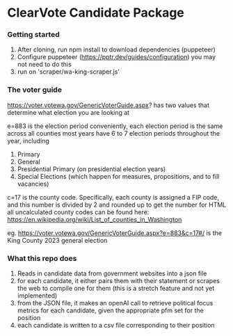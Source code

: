 # ClearVote Candidate Package

### Getting started
1. After cloning, run npm install to download dependencies (puppeteer)
2. Configure puppeteer (https://pptr.dev/guides/configuration) you may not need to do this
3. run on 'scraper/wa-king-scraper.js'

### The voter guide
https://voter.votewa.gov/GenericVoterGuide.aspx? has two values that determine what election you are looking at

e=883 is the election period
conveniently, each election period is the same across all counties
most years have 6 to 7 election periods throughout the year, including
1. Primary
2. General
3. Presidential Primary (on presidential election years)
4. Special Elections (which happen for measures, propositions, and to fill vacancies)

c=17 is the county code. Specifically, each county is assigned a FIP code, and this number is divided by 2 and rounded up to get the number for HTML
all uncalculated county codes can be found here: https://en.wikipedia.org/wiki/List_of_counties_in_Washington

eg. https://voter.votewa.gov/GenericVoterGuide.aspx?e=883&c=17#/ is the King County 2023 general election

### What this repo does

1. Reads in candidate data from government websites into a json file
2. for each candidate, it either pairs them with their statement or scrapes the web to compile one for them (this is a stretch feature and not yet implemented)
3. from the JSON file, it makes an openAI call to retrieve political focus metrics for each candidate, given the appropriate pfm set for the position
4. each candidate is written to a csv file corresponding to their position
